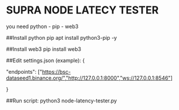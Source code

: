 # SUPRA NODE LATECY TESTER
you need python - pip - web3

##Install python pip
apt install python3-pip -y

##Install web3
pip install web3

##Edit settings.json (example):
{

"endpoints": ["https://bsc-dataseed1.binance.org/","http://127.0.0.1:8000","ws://127.0.0.1:8546"]

}

##Run script:
python3 node-latency-tester.py

